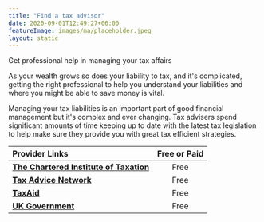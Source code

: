 ```yaml
---
title: "Find a tax advisor"
date: 2020-09-01T12:49:27+06:00
featureImage: images/ma/placeholder.jpeg
layout: static
---
```


Get professional help in managing your tax affairs

As your wealth grows so does your liability to tax, and it's complicated, getting the right professional to help you understand your liabilities and where you might be able to save money is vital.

Managing your tax liabilities is an important part of good financial management but it's complex and ever changing. Tax advisers spend significant amounts of time keeping up to date with the latest tax legislation to help make sure they provide you with great tax efficient strategies.

| Provider Links      | Free or Paid  |  
| :-----------          | :--------------:      |  
| [**The Chartered Institute of Taxation**](https://pilot-portal.tax.org.uk/utilities/ciot/find-a-member) | Free | 
| [**Tax Advice Network**](https://www.taxadvicenetwork.co.uk/find-an-adviser/) | Free | 
| [**TaxAid**](https://taxaid.org.uk/guides/taxpayers/choosing-an-accountant-or-tax-adviser) | Free | 
| [**UK Government**](https://www.gov.uk/tax-help) | Free | 
  

<br/><br/>






